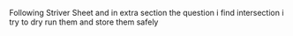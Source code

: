 Following Striver Sheet and in extra section the question i find intersection i try to dry run them and store them safely
